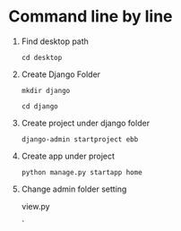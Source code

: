 # Command line by line 

1. Find desktop path
    
    `cd desktop`
    
2. Create Django Folder

    `mkdir django`
    
    `cd django`
    
3. Create project under django folder

    `django-admin startproject ebb`
    
4. Create app under project

    `python manage.py startapp home`
    
5. Change admin folder setting

     view.py
     
     `
